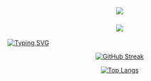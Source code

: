
<h2 align="center"> <img src="https://capsule-render.vercel.app/api?type=waving&amp;height=256&amp;section=header&amp;text=Welcome%20to%20the%20Dart%20Side!&amp;fontSize=65&amp;animation=fadeIn&amp;fontAlignY=38&amp;desc=Thank%20you%20for%20visiting%20my%20GitHub%20profile!%20Put%20stars,%20fork%20and%20contribute!&amp;descAlignY=55&amp;descAlign=50" style="max-width: 100%;"> </h1>
<h3 align="center"> <img src="https://user-images.githubusercontent.com/89991497/157829176-21325c51-877b-4147-bd52-14cfae1b17ea.svg">
 </h3>
 

[![Typing SVG](https://readme-typing-svg.herokuapp.com?color=000000&center=true&width=1050&lines=Flutter+Developer;Computer+Science+Student;Looking+for+a+job;telegram+-+@sensornyy)](https://git.io/typing-svg)

<p align="center"
   
[![GitHub Streak](http://github-readme-streak-stats.herokuapp.com?user=Sensornyy&theme=ayu-light&hide_border=true&date_format=M%20j%5B%2C%20Y%5D&currStreakNum=000000&sideLabels=6E4E73&stroke=6E4E73&ring=89618F&fire=DD2727&dates=DD2727&sideNums=000000&currStreakLabel=000000)](https://git.io/streak-stats) 

<p align="center"

[![Top Langs](https://github-readme-stats.vercel.app/api/top-langs/?username=Sensornyy&layout=compact)](https://github.com/anuraghazra/github-readme-stats)




